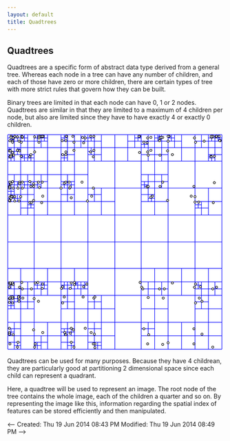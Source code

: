 ```yaml
---
layout: default
title: Quadtrees
---
```


## Quadtrees

Quadtrees are a specific form of abstract data type derived from a general 
tree. Whereas each node in a tree can have any number of children, and each of 
those have zero or more children, there are certain types of tree with more 
strict rules that govern how they can be built. 

Binary trees are limited in that each node can have 0, 1 or 2 nodes. Quadtrees 
are similar in that they are limited to a maximum of 4 children per node, but 
also are limited since they have to have exactly 4 or exactly 0 children.

![Quadtree](quadtree.png)

Quadtrees can be used for many purposes. Because they have 4 childrean, they 
are particularly good at partitioning 2 dimensional space since each child can 
represent a quadrant.

Here, a quadtree will be used to represent an image. The root node of the tree 
contains the whole image, each of the children a quarter and so on. By 
representing the image like this, information regarding the spatial index of 
features can be stored efficiently and then manipulated.

<--
Created:  Thu 19 Jun 2014 08:43 PM
Modified: Thu 19 Jun 2014 08:49 PM
-->
